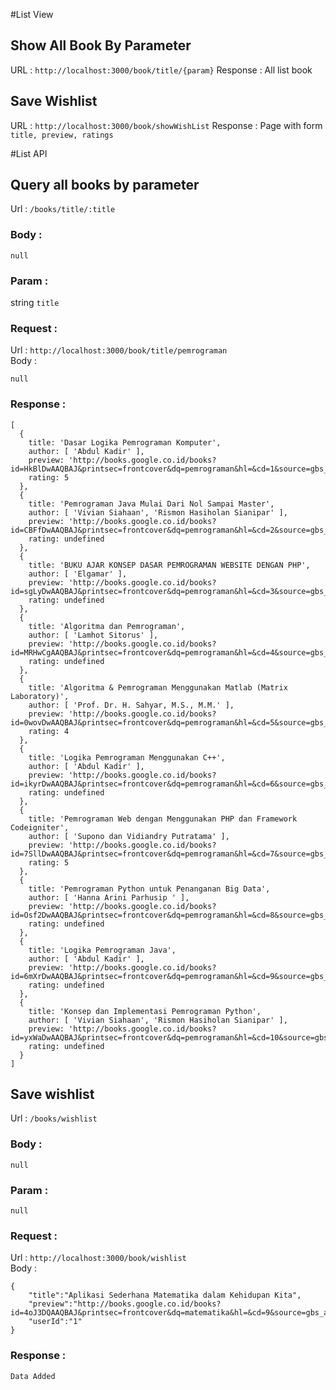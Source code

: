 #List View
## Show All Book By Parameter
URL : `http://localhost:3000/book/title/{param}`
Response : All list book
## Save Wishlist
URL : `http://localhost:3000/book/showWishList`
Response : Page with form `title, preview, ratings`

#List API

## Query all books by parameter
Url : `/books/title/:title`
### Body :
`null`
### Param :
string `title`
### Request :
Url : `http://localhost:3000/book/title/pemrograman` <br>
Body : 
```
null
```
### Response : 
```
[
  {
    title: 'Dasar Logika Pemrograman Komputer',
    author: [ 'Abdul Kadir' ],
    preview: 'http://books.google.co.id/books?id=HkBlDwAAQBAJ&printsec=frontcover&dq=pemrograman&hl=&cd=1&source=gbs_api',
    rating: 5
  },
  {
    title: 'Pemrograman Java Mulai Dari Nol Sampai Master',
    author: [ 'Vivian Siahaan', 'Rismon Hasiholan Sianipar' ],
    preview: 'http://books.google.co.id/books?id=CBFfDwAAQBAJ&printsec=frontcover&dq=pemrograman&hl=&cd=2&source=gbs_api',
    rating: undefined
  },
  {
    title: 'BUKU AJAR KONSEP DASAR PEMROGRAMAN WEBSITE DENGAN PHP',
    author: [ 'Elgamar' ],
    preview: 'http://books.google.co.id/books?id=sgLyDwAAQBAJ&printsec=frontcover&dq=pemrograman&hl=&cd=3&source=gbs_api',
    rating: undefined
  },
  {
    title: 'Algoritma dan Pemrograman',
    author: [ 'Lamhot Sitorus' ],
    preview: 'http://books.google.co.id/books?id=MRHwCgAAQBAJ&printsec=frontcover&dq=pemrograman&hl=&cd=4&source=gbs_api',
    rating: undefined
  },
  {
    title: 'Algoritma & Pemrograman Menggunakan Matlab (Matrix Laboratory)',
    author: [ 'Prof. Dr. H. Sahyar, M.S., M.M.' ],
    preview: 'http://books.google.co.id/books?id=0wovDwAAQBAJ&printsec=frontcover&dq=pemrograman&hl=&cd=5&source=gbs_api',
    rating: 4
  },
  {
    title: 'Logika Pemrograman Menggunakan C++',
    author: [ 'Abdul Kadir' ],
    preview: 'http://books.google.co.id/books?id=ikyrDwAAQBAJ&printsec=frontcover&dq=pemrograman&hl=&cd=6&source=gbs_api',
    rating: undefined
  },
  {
    title: 'Pemrograman Web dengan Menggunakan PHP dan Framework Codeigniter',
    author: [ 'Supono dan Vidiandry Putratama' ],
    preview: 'http://books.google.co.id/books?id=7SllDwAAQBAJ&printsec=frontcover&dq=pemrograman&hl=&cd=7&source=gbs_api',
    rating: 5
  },
  {
    title: 'Pemrograman Python untuk Penanganan Big Data',
    author: [ 'Hanna Arini Parhusip ' ],
    preview: 'http://books.google.co.id/books?id=Osf2DwAAQBAJ&printsec=frontcover&dq=pemrograman&hl=&cd=8&source=gbs_api',
    rating: undefined
  },
  {
    title: 'Logika Pemrograman Java',
    author: [ 'Abdul Kadir' ],
    preview: 'http://books.google.co.id/books?id=6mXrDwAAQBAJ&printsec=frontcover&dq=pemrograman&hl=&cd=9&source=gbs_api',
    rating: undefined
  },
  {
    title: 'Konsep dan Implementasi Pemrograman Python',
    author: [ 'Vivian Siahaan', 'Rismon Hasiholan Sianipar' ],
    preview: 'http://books.google.co.id/books?id=yxWaDwAAQBAJ&printsec=frontcover&dq=pemrograman&hl=&cd=10&source=gbs_api',
    rating: undefined
  }
]
```

## Save wishlist
Url : `/books/wishlist`
### Body :
`null`
### Param :
`null`
### Request :
Url : `http://localhost:3000/book/wishlist` <br>
Body : 
```
{
    "title":"Aplikasi Sederhana Matematika dalam Kehidupan Kita",
    "preview":"http://books.google.co.id/books?id=4oJ3DQAAQBAJ&printsec=frontcover&dq=matematika&hl=&cd=9&source=gbs_api",
    "userId":"1"
}
```
### Response : 
```
Data Added
```